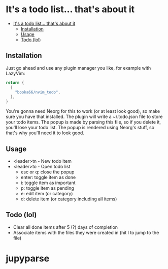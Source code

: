 # It's a todo list... that's about it

<!--toc:start-->

- [It's a todo list... that's about it](#its-a-todo-list-thats-about-it)
  - [Installation](#installation)
  - [Usage](#usage)
  - [Todo (lol)](#todo-lol)
  <!--toc:end-->

## Installation

Just go ahead and use any plugin manager you like, for example with LazyVim:

```lua
return {
  {
    "booka66/nvim_todo",
  },
}
```

You're gonna need Neorg for this to work (or at least look good), so make sure you have that installed. The plugin will write a ~/.todo.json file to store your todo items. The popup is made by parsing this file, so if you delete it, you'll lose your todo list. The popup is rendered using Neorg's stuff, so that's why you'll need it to look good.

## Usage

- \<leader\>tn - New todo item
- \<leader\>to - Open todo list
  - esc or q: close the popup
  - enter: toggle item as done
  - i: toggle item as important
  - p: toggle item as pending
  - e: edit item (or category)
  - d: delete item (or category including all items)

## Todo (lol)

- Clear all done items after 5 (?) days of completion
- Associate items with the files they were created in (hit l to jump to the file)

# jupyparse
